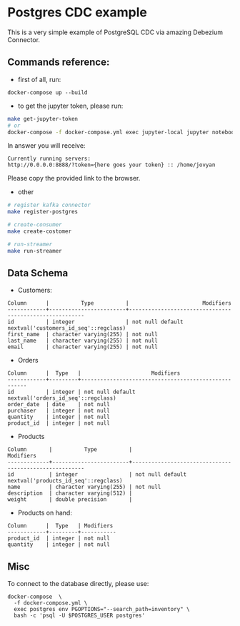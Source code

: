 # Postgres CDC example

This is a very simple example of PostgreSQL CDC via amazing Debezium Connector.

## Commands reference:

- first of all, run:
```
docker-compose up --build
```
- to get the jupyter token, please run:
```bash
make get-jupyter-token
# or
docker-compose -f docker-compose.yml exec jupyter-local jupyter notebook list
```
In answer you will receive:
```
Currently running servers:
http://0.0.0.0:8888/?token={here goes your token} :: /home/jovyan
```
Please copy the provided link to the browser.

- other
```bash
# register kafka connector
make register-postgres

# create-consumer
make create-costomer

# run-streamer
make run-streamer
```


## Data Schema
- Customers:
```
Column      |          Type          |                       Modifiers
------------+------------------------+--------------------------------------------------------
id          | integer                | not null default nextval('customers_id_seq'::regclass)
first_name  | character varying(255) | not null
last_name   | character varying(255) | not null
email       | character varying(255) | not null
```
- Orders
```
Column      |  Type   |                      Modifiers
------------+---------+-----------------------------------------------------
id          | integer | not null default nextval('orders_id_seq'::regclass)
order_date  | date    | not null
purchaser   | integer | not null
quantity    | integer | not null
product_id  | integer | not null
```
- Products
```
Column       |          Type          |                       Modifiers
-------------+------------------------+-------------------------------------------------------
id           | integer                | not null default nextval('products_id_seq'::regclass)
name         | character varying(255) | not null
description  | character varying(512) |
weight       | double precision       |
```
- Products on hand:
```
Column      |  Type   | Modifiers
------------+---------+-----------
product_id  | integer | not null
quantity    | integer | not null
```

## Misc
To connect to the database directly, please use:
```
docker-compose  \
  -f docker-compose.yml \
  exec postgres env PGOPTIONS="--search_path=inventory" \
  bash -c 'psql -U $POSTGRES_USER postgres'
```
